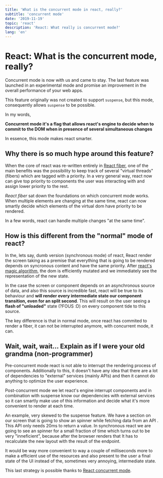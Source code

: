 ```yaml
---
title: 'What is the concurrent mode in react, really?'
subtitle: 'concurrent mode'
date: '2019-11-19'
topic: 'react'
description: 'React: What really is concurrent mode?'
lang: 'en'
---
```


# React: What is the concurrent mode, really?

Concurrent mode is now with us and came to stay. The last feature was launched in an experimental mode and promise an improvement in the overall performance of your web apps.

This feature originally was not created to support `suspense`, but this mode, consequently allows `suspense` to be possible.

In my words,

**Concurrent mode it's a flag that allows react's engine to decide when to commit to the DOM when in presence of several simultaneous changes**

In essence, this mode makes react smarter.

## Why there is so much hype around this feature?

When the core of react was re-written entirely in [React fiber](https://github.com/acdlite/react-fiber-architecture), one of the main benefits was the possibility to keep track of several "virtual threads" (fibers) which are tagged with a priority. In a very general way, react now can give top priority to components the user was interacting with and assign lower priority to the rest.

_React fiber_ sat down the foundations on which concurrent mode works. When multiple elements are changing at the same time, react can now smartly decide which elements of the virtual dom have priority to be rendered.

In a few words, react can handle multiple changes "at the same time".

## How is this different from the "normal" mode of react?

In the, lets say, dumb version (synchronous mode) of react, React render the screen taking as a premise that everything that is going to be rendered depends on syncronous content and have the same priority. After [react's magic algorithm](https://reactjs.org/docs/reconciliation.html), the dom is efficiently mutated and we immediately see the representation of the new state.

In the case the screen or component depends on an asynchronous source of data, and also this source is incredible fast, react will be true to its behaviour and **will render every intermediate state our component transition, even for an split second**. This will result on the user seeing a **flash of "unloaded"** state (?FOUS :D) on every component tide to this source.

The key difference is that in normal mode, once react has commited to render a fiber, it can not be interrupted anymore, with concurrent mode, it can.

## Wait, wait, wait... Explain as if I were your old grandma (non-programmer)

Pre-concurrent mode react is not able to interrupt the rendering process of components. Additionally to this, it doesn't have any idea that there are a lot of dependencies to "external" services (mainly APIs) and then it cannot do anything to optimize the user experience.

Post-concurrent mode we let react's engine interrupt components and in combination with suspense know our dependencies with external services so it can smartly make use of this information and decide what it's more convenient to render at each time.

An example, very skewed to the suspense feature. We have a section on our screen that is going to show an spinner while fetching data from an API . This API only needs 20ms to return a value. In synchronous react we are going to see an spinner for a small fraction of time which turns out to be very "inneficient", because after the browser renders that It has to recalculate the new layout with the result of the endpoint.

It would be way more convenient to way a couple of milliseconds more to make a efficient use of the resources and also present to the user a final state of the UI instead of the, sometimes very annoying, intermediate state.

This last strategy is possible thanks to [React concurrent mode](https://reactjs.org/docs/concurrent-mode-intro.html).
